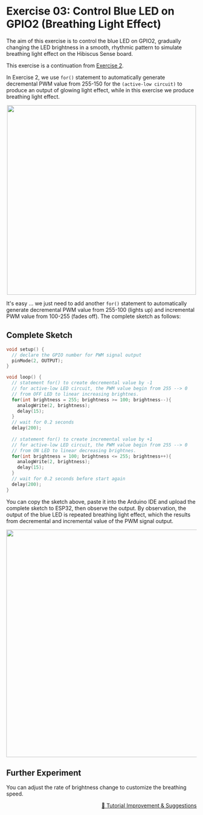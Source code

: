 # Exercise 03: Control Blue LED on GPIO2 (Breathing Light Effect)

The aim of this exercise is to control the blue LED on GPIO2, gradually changing the LED brightness in a smooth, rhythmic pattern to simulate breathing light effect on the Hibiscus Sense board.

This exercise is a continuation from [Exercise 2](https://github.com/myinvent/hibiscus-sense-arduino#exercise-2-control-blue-led-on-gpio2-glowing-light-effect).

In Exercise 2, we use `for()` statement to automatically generate decremental PWM value from 255-150 for the `(active-low circuit)` to produce an output of glowing light effect, while in this exercise we produce breathing light effect.

<p align="center"><a href="https://myduino.com/product/myd-036/"><img src="https://github.com/myduino/Hibiscus-Sense-Arduino/raw/main/references/image-exercise-three.gif" width="500"></a></p>

It's easy ... we just need to add another `for()` statement to automatically generate decremental PWM value from 255-100 (lights up) and incremental PWM value from 100-255 (fades off). The complete sketch as follows:

## Complete Sketch
```cpp
void setup() {
  // declare the GPIO number for PWM signal output
  pinMode(2, OUTPUT);
}

void loop() {
  // statement for() to create decremental value by -1
  // for active-low LED circuit, the PWM value begin from 255 --> 0
  // from OFF LED to linear increasing brightnes.
  for(int brightness = 255; brightness >= 100; brightness--){   
    analogWrite(2, brightness);
    delay(15);
  }
  // wait for 0.2 seconds
  delay(200);
  
  // statement for() to create incremental value by +1
  // for active-low LED circuit, the PWM value begin from 255 --> 0
  // from ON LED to linear decreasing brightnes.
  for(int brightness = 100; brightness <= 255; brightness++){
    analogWrite(2, brightness);
    delay(15);
  }
  // wait for 0.2 seconds before start again
  delay(200);
}
```

You can copy the sketch above, paste it into the Arduino IDE and upload the complete sketch to ESP32, then observe the output. By observation, the output of the blue LED is repeated breathing light effect, which the results from decremental and incremental value of the PWM signal output.

<p align="center"><a href="https://myduino.com/product/myd-036/"><img src="https://github.com/myduino/Hibiscus-Sense-Arduino/raw/main/references/image-exercise-three-a.gif" width="600"></a></p>

## Further Experiment
You can adjust the rate of brightness change to customize the breathing speed.

<p align="right"><a href="https://forms.gle/UgpDSFc46K4MkvTM8">&#128640; Tutorial Improvement & Suggestions</a></p>
